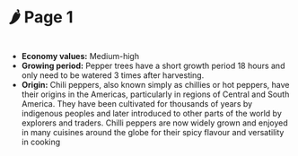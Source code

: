 # 🌶️ Page 1

<figure><img src="https://fiwallets-organization.gitbook.io/~gitbook/image?url=https%3A%2F%2Fcontent.gitbook.com%2Fcontent%2Fy39LOQQezVvERXFqNDkL%2Fblobs%2FXNC93ldUeTTSbT9i1Gtj%2Fpepper.png&#x26;width=768&#x26;dpr=4&#x26;quality=100&#x26;sign=51a9d9dddd4d8ab64f95293547823a045d104fcac684dfb0bd79cd3df0554667" alt=""><figcaption></figcaption></figure>

* **Economy values:** Medium-high
* **Growing period:** Pepper trees have a short growth period 18 hours and only need to be watered 3 times after harvesting.
* **Origin:** Chili peppers, also known simply as chillies or hot peppers, have their origins in the Americas, particularly in regions of Central and South America. They have been cultivated for thousands of years by indigenous peoples and later introduced to other parts of the world by explorers and traders. Chilli peppers are now widely grown and enjoyed in many cuisines around the globe for their spicy flavour and versatility in cooking
